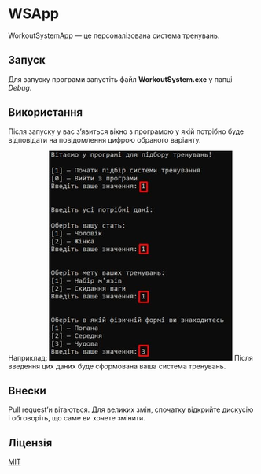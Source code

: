 # WSApp

WorkoutSystemApp — це персоналізована система тренувань.

## Запуск

Для запуску програми запустіть файл **WorkoutSystem.exe** у папці *Debug*.


## Використання
Після запуску у вас з’явиться вікно з програмою
у якій потрібно буде відповідати на повідомлення цифрою обраного варіанту.

Наприклад:
![WSApp](img/intro.jpg?raw=true "Підбір програми")
Після введення цих даних буде сформована ваша система тренувань.
## Внески
Pull request’и вітаються. Для великих змін, спочатку відкрийте дискусію і обговоріть, що саме ви хочете змінити.

## Ліцензія
[MIT](https://choosealicense.com/licenses/mit/)